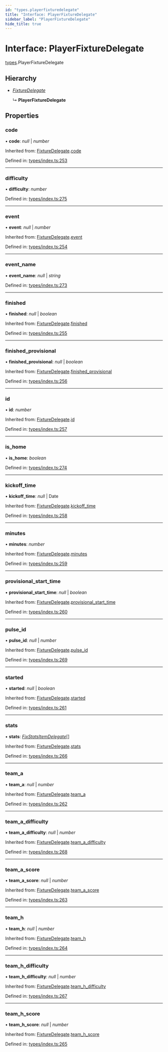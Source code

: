 ```yaml
---
id: "types.playerfixturedelegate"
title: "Interface: PlayerFixtureDelegate"
sidebar_label: "PlayerFixtureDelegate"
hide_title: true
---
```


# Interface: PlayerFixtureDelegate

[types](../modules/types.md).PlayerFixtureDelegate

## Hierarchy

* [*FixtureDelegate*](types.fixturedelegate.md)

  ↳ **PlayerFixtureDelegate**

## Properties

### code

• **code**: *null* \| *number*

Inherited from: [FixtureDelegate](types.fixturedelegate.md).[code](types.fixturedelegate.md#code)

Defined in: [types/index.ts:253](https://github.com/wamburu/fpl-ts/blob/3b599ec/src/types/index.ts#L253)

___

### difficulty

• **difficulty**: *number*

Defined in: [types/index.ts:275](https://github.com/wamburu/fpl-ts/blob/3b599ec/src/types/index.ts#L275)

___

### event

• **event**: *null* \| *number*

Inherited from: [FixtureDelegate](types.fixturedelegate.md).[event](types.fixturedelegate.md#event)

Defined in: [types/index.ts:254](https://github.com/wamburu/fpl-ts/blob/3b599ec/src/types/index.ts#L254)

___

### event\_name

• **event\_name**: *null* \| *string*

Defined in: [types/index.ts:273](https://github.com/wamburu/fpl-ts/blob/3b599ec/src/types/index.ts#L273)

___

### finished

• **finished**: *null* \| *boolean*

Inherited from: [FixtureDelegate](types.fixturedelegate.md).[finished](types.fixturedelegate.md#finished)

Defined in: [types/index.ts:255](https://github.com/wamburu/fpl-ts/blob/3b599ec/src/types/index.ts#L255)

___

### finished\_provisional

• **finished\_provisional**: *null* \| *boolean*

Inherited from: [FixtureDelegate](types.fixturedelegate.md).[finished_provisional](types.fixturedelegate.md#finished_provisional)

Defined in: [types/index.ts:256](https://github.com/wamburu/fpl-ts/blob/3b599ec/src/types/index.ts#L256)

___

### id

• **id**: *number*

Inherited from: [FixtureDelegate](types.fixturedelegate.md).[id](types.fixturedelegate.md#id)

Defined in: [types/index.ts:257](https://github.com/wamburu/fpl-ts/blob/3b599ec/src/types/index.ts#L257)

___

### is\_home

• **is\_home**: *boolean*

Defined in: [types/index.ts:274](https://github.com/wamburu/fpl-ts/blob/3b599ec/src/types/index.ts#L274)

___

### kickoff\_time

• **kickoff\_time**: *null* \| Date

Inherited from: [FixtureDelegate](types.fixturedelegate.md).[kickoff_time](types.fixturedelegate.md#kickoff_time)

Defined in: [types/index.ts:258](https://github.com/wamburu/fpl-ts/blob/3b599ec/src/types/index.ts#L258)

___

### minutes

• **minutes**: *number*

Inherited from: [FixtureDelegate](types.fixturedelegate.md).[minutes](types.fixturedelegate.md#minutes)

Defined in: [types/index.ts:259](https://github.com/wamburu/fpl-ts/blob/3b599ec/src/types/index.ts#L259)

___

### provisional\_start\_time

• **provisional\_start\_time**: *null* \| *boolean*

Inherited from: [FixtureDelegate](types.fixturedelegate.md).[provisional_start_time](types.fixturedelegate.md#provisional_start_time)

Defined in: [types/index.ts:260](https://github.com/wamburu/fpl-ts/blob/3b599ec/src/types/index.ts#L260)

___

### pulse\_id

• **pulse\_id**: *null* \| *number*

Inherited from: [FixtureDelegate](types.fixturedelegate.md).[pulse_id](types.fixturedelegate.md#pulse_id)

Defined in: [types/index.ts:269](https://github.com/wamburu/fpl-ts/blob/3b599ec/src/types/index.ts#L269)

___

### started

• **started**: *null* \| *boolean*

Inherited from: [FixtureDelegate](types.fixturedelegate.md).[started](types.fixturedelegate.md#started)

Defined in: [types/index.ts:261](https://github.com/wamburu/fpl-ts/blob/3b599ec/src/types/index.ts#L261)

___

### stats

• **stats**: [*FixStatsItemDelegate*](../modules/types.md#fixstatsitemdelegate)[]

Inherited from: [FixtureDelegate](types.fixturedelegate.md).[stats](types.fixturedelegate.md#stats)

Defined in: [types/index.ts:266](https://github.com/wamburu/fpl-ts/blob/3b599ec/src/types/index.ts#L266)

___

### team\_a

• **team\_a**: *null* \| *number*

Inherited from: [FixtureDelegate](types.fixturedelegate.md).[team_a](types.fixturedelegate.md#team_a)

Defined in: [types/index.ts:262](https://github.com/wamburu/fpl-ts/blob/3b599ec/src/types/index.ts#L262)

___

### team\_a\_difficulty

• **team\_a\_difficulty**: *null* \| *number*

Inherited from: [FixtureDelegate](types.fixturedelegate.md).[team_a_difficulty](types.fixturedelegate.md#team_a_difficulty)

Defined in: [types/index.ts:268](https://github.com/wamburu/fpl-ts/blob/3b599ec/src/types/index.ts#L268)

___

### team\_a\_score

• **team\_a\_score**: *null* \| *number*

Inherited from: [FixtureDelegate](types.fixturedelegate.md).[team_a_score](types.fixturedelegate.md#team_a_score)

Defined in: [types/index.ts:263](https://github.com/wamburu/fpl-ts/blob/3b599ec/src/types/index.ts#L263)

___

### team\_h

• **team\_h**: *null* \| *number*

Inherited from: [FixtureDelegate](types.fixturedelegate.md).[team_h](types.fixturedelegate.md#team_h)

Defined in: [types/index.ts:264](https://github.com/wamburu/fpl-ts/blob/3b599ec/src/types/index.ts#L264)

___

### team\_h\_difficulty

• **team\_h\_difficulty**: *null* \| *number*

Inherited from: [FixtureDelegate](types.fixturedelegate.md).[team_h_difficulty](types.fixturedelegate.md#team_h_difficulty)

Defined in: [types/index.ts:267](https://github.com/wamburu/fpl-ts/blob/3b599ec/src/types/index.ts#L267)

___

### team\_h\_score

• **team\_h\_score**: *null* \| *number*

Inherited from: [FixtureDelegate](types.fixturedelegate.md).[team_h_score](types.fixturedelegate.md#team_h_score)

Defined in: [types/index.ts:265](https://github.com/wamburu/fpl-ts/blob/3b599ec/src/types/index.ts#L265)
